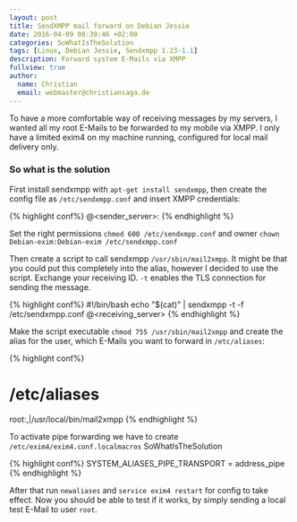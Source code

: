 ```yaml
---
layout: post
title: SendXMPP mail forward on Debian Jessie
date: 2016-04-09 00:39:46 +02:00
categories: SoWhatIsTheSolution
tags: [Linux, Debian Jessie, Sendxmpp 1.23-1.1]
description: Forward system E-Mails via XMPP
fullview: true
author:
  name: Christian
  email: webmaster@christiansaga.de
---
```


To have a more comfortable way of receiving messages by my servers, I wanted all my root E-Mails to be forwarded to my mobile via XMPP. I only have a limited exim4 on my machine running, configured for local mail delivery only.

### So what is the solution
First install sendxmpp with ```apt-get install sendxmpp```, then create the config file as ```/etc/sendxmpp.conf``` and insert XMPP credentials:

{% highlight conf%}
<sender>@<sender_server>:<port> <password>
{% endhighlight %}

Set the right permissions ```chmod 600 /etc/sendxmpp.conf``` and owner ```chown Debian-exim:Debian-exim /etc/sendxmpp.conf```

Then create a script to call sendxmpp ```/usr/sbin/mail2xmpp```. It might be that you could put this completely into the alias, however I decided to use the script.
Exchange your receiving ID. ```-t``` enables the TLS connection for sending the message.

{% highlight conf%}
#!/bin/bash
echo "$(cat)" | sendxmpp -t -f /etc/sendxmpp.conf <receiver>@<receiving_server>
{% endhighlight %}

Make the script executable ```chmod 755 /usr/sbin/mail2xmpp``` and create the alias for the user, which E-Mails you want to forward in ```/etc/aliases```:

{% highlight conf%}
# /etc/aliases
root:,|/usr/local/bin/mail2xmpp
{% endhighlight %}

To activate pipe forwarding we have to create ```/etc/exim4/exim4.conf.localmacros``` SoWhatIsTheSolution

{% highlight conf%}
SYSTEM_ALIASES_PIPE_TRANSPORT = address_pipe
{% endhighlight %}

After that run ```newaliases``` and ```service exim4 restart``` for config to take effect.
Now you should be able to test if it works, by simply sending a local test E-Mail to user ```root```.

